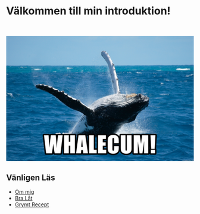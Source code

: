 # Välkommen till min introduktion!
<br>

![Whale](img/whalecum.jpg)
<Br>

## Vänligen Läs


- [Om mig](om_mig.md)
- [Bra Låt](https://www.youtube.com/watch?v=_xpb0_GXkV8)
- [Grymt Recept](Recept.md)

